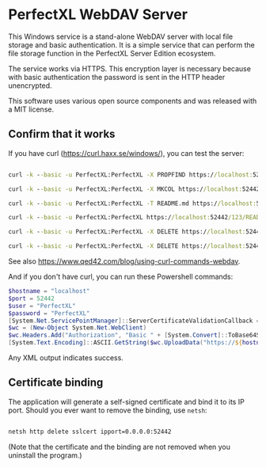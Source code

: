 # PerfectXL WebDAV Server

This Windows service is a stand-alone WebDAV server with local file
storage and basic authentication. It is a simple service that can
perform the file storage function in the PerfectXL Server Edition
ecosystem.

The service works via HTTPS. This encryption layer is necessary
because with basic authentication the password is sent in the HTTP
header unencrypted.

This software uses various open source components and was released
with a MIT license.

## Confirm that it works

If you have curl (<https://curl.haxx.se/windows/>), you can test the
server:

```bat

curl -k --basic -u PerfectXL:PerfectXL -X PROPFIND https://localhost:52442/

curl -k --basic -u PerfectXL:PerfectXL -X MKCOL https://localhost:52442/123

curl -k --basic -u PerfectXL:PerfectXL -T README.md https://localhost:52442/123/README.md

curl -k --basic -u PerfectXL:PerfectXL https://localhost:52442/123/README.md

curl -k --basic -u PerfectXL:PerfectXL -X DELETE https://localhost:52442/123/README.md

curl -k --basic -u PerfectXL:PerfectXL -X DELETE https://localhost:52442/123

```

See also <https://www.qed42.com/blog/using-curl-commands-webdav>.

And if you don't have curl, you can run these Powershell commands:

```ps1
$hostname = "localhost"
$port = 52442
$user = "PerfectXL"
$password = "PerfectXL"
[System.Net.ServicePointManager]::ServerCertificateValidationCallback = {$true}
$wc = (New-Object System.Net.WebClient)
$wc.Headers.Add("Authorization", "Basic " + [System.Convert]::ToBase64String([System.Text.Encoding]::ASCII.GetBytes("${user}:${password}")))
[System.Text.Encoding]::ASCII.GetString($wc.UploadData("https://${hostname}:${port}/", "PROPFIND", [System.Text.Encoding]::ASCII.GetBytes("")))
```

Any XML output indicates success.

## Certificate binding

The application will generate a self-signed certificate and bind it
to its IP port. Should you ever want to remove the binding, use
`netsh`:

```bat

netsh http delete sslcert ipport=0.0.0.0:52442

```

(Note that the certificate and the binding are not removed when you
uninstall the program.)